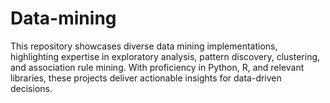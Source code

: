 # Data-mining

This repository showcases diverse data mining implementations, highlighting expertise in exploratory analysis, pattern discovery, clustering, and association rule mining.
With proficiency in Python, R, and relevant libraries, these projects deliver actionable insights for data-driven decisions.
